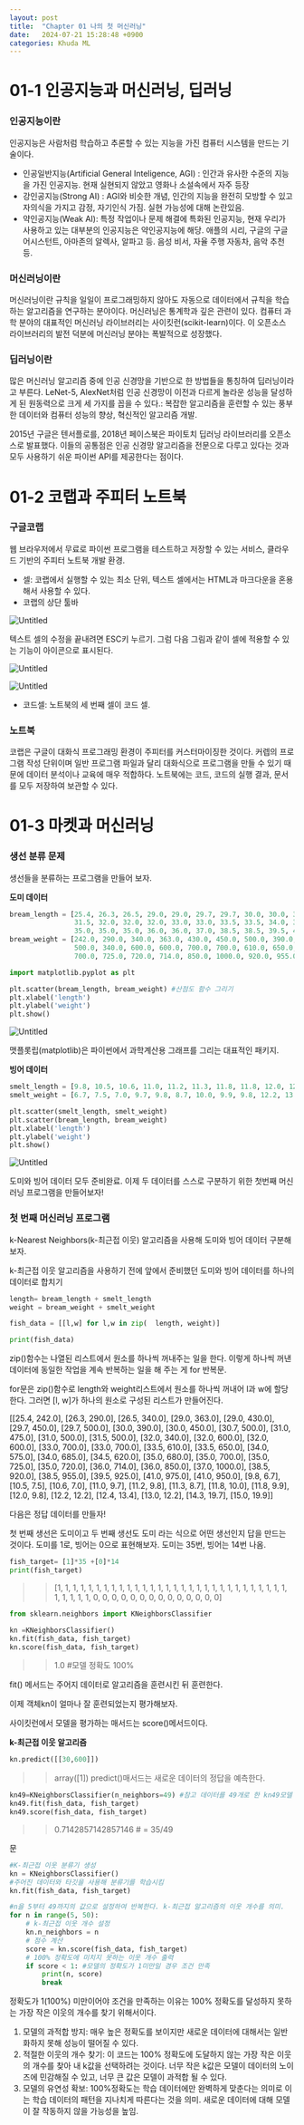```yaml
---
layout: post
title:  "Chapter 01 나의 첫 머신러닝"
date:   2024-07-21 15:28:48 +0900
categories: Khuda ML
---
```


# 01-1 인공지능과 머신러닝, 딥러닝

### 인공지능이란

인공지능은 사람처럼 학습하고 추론할 수 있는 지능을 가진 컴퓨터 시스템을 만드는 기술이다. 

- 인공일반지능(Artificial General Inteligence, AGI) : 인간과 유사한 수준의 지능을 가진 인공지능. 현재 실현되지 않았고 영화나 소설속에서 자주 등장
- 강인공지능(Strong AI) : AGI와 비슷한 개념, 인간의 지능을 완전히 모방할 수 있고 자의식을 가지고 감정, 자기인식 가짐. 실현 가능성에 대해 논란있음.
- 약인공지능(Weak AI): 특정 작업이나 문제 해결에 특화된 인공지능, 현재 우리가 사용하고 있는 대부분의 인공지능은 약인공지능에 해당. 애플의 시리, 구글의 구글 어시스턴트, 아마존의 알렉사, 알파고 등. 음성 비서, 자율 주행 자동차, 음악 추천 등.

### 머신러닝이란

머신러닝이란 규칙을 일일이 프로그래밍하지 않아도 자동으로 데이터에서 규칙을 학습하는 알고리즘을 연구하는 분야이다. 머신러닝은 통계학과 깊은 관련이 있다. 컴퓨터 과학 분야의 대표적인 머신러닝 라이브러리는 사이킷런(scikit-learn)이다. 이 오픈소스 라이브러리의 발전 덕분에 머신러닝 분야는 폭발적으로 성장했다. 

### 딥러닝이란

많은 머신러닝 알고리즘 중에 인공 신경망을 기반으로 한 방법들을 통칭하여 딥러닝이라고 부른다. LeNet-5, AlexNet처럼 인공 신경망이 이전과 다르게 놀라운 성능을 달성하게 된 원동력으로 크게 세 가지를 꼽을 수 있다.: 복잡한 알고리즘을 훈련할 수 있는 풍부한 데이터와 컴퓨터 성능의 향상, 혁신적인 알고리즘 개발. 

2015년 구글은 텐서플로를, 2018년 페이스북은 파이토치 딥러닝 라이브러리를 오픈소스로 발표했다.  이들의 공통점은 인공 신경망 알고리즘을 전문으로 다루고 있다는 것과 모두 사용하기 쉬운 파이썬 API를 제공한다는 점이다. 

# 01-2 코랩과 주피터 노트북

### 구글코랩

웹 브라우저에서 무료로 파이썬 프로그램을 테스트하고 저장할 수 있는 서비스, 클라우드 기반의 주피터 노트북 개발 환경. 

- 셀: 코랩에서 실행할 수 있는 최소 단위, 텍스트 셀에서는 HTML과 마크다운을 혼용해서 사용할 수 있다.
- 코랩의 상단 툴바

![Untitled](https://prod-files-secure.s3.us-west-2.amazonaws.com/7af498a2-beb6-449d-a194-c4c8afcd1e0a/936d1e02-212d-4339-a3c6-f7f8791dc148/Untitled.png)

텍스트 셀의 수정을 끝내려면 ESC키 누르기.  그럼 다음 그림과 같이 셀에 적용할 수 있는 기능이 아이콘으로 표시된다.

![Untitled](https://prod-files-secure.s3.us-west-2.amazonaws.com/7af498a2-beb6-449d-a194-c4c8afcd1e0a/5b774f6c-b495-4c48-ad23-fdbd5cfc1b5e/Untitled.png)

![Untitled](https://prod-files-secure.s3.us-west-2.amazonaws.com/7af498a2-beb6-449d-a194-c4c8afcd1e0a/3efb1e7e-c90b-4813-8acc-ed969d34142c/Untitled.png)

- 코드셀: 노트북의 세 번째 셀이 코드 셀.

### 노트북

코랩은 구글이 대화식 프로그래밍 환경이 주피터를 커스터마이징한 것이다. 커렙의 프로그램 작성 단위이며 일반 프로그램 파일과 달리 대화식으로 프로그램을 만들 수 있기 때문에 데이터 분석이나 교육에 매우 적합하다. 노트북에는 코드, 코드의 실행 결과, 문서를 모두 저장하여 보관할 수 있다. 

# 01-3 마켓과 머신러닝

### 생선 분류 문제

생선들을 분류하는 프로그램을 만들어 보자.

**도미 데이터**

```python
bream_length = [25.4, 26.3, 26.5, 29.0, 29.0, 29.7, 29.7, 30.0, 30.0, 30.7, 31.0, 31.0, 
                31.5, 32.0, 32.0, 32.0, 33.0, 33.0, 33.5, 33.5, 34.0, 34.0, 34.5, 35.0, 
                35.0, 35.0, 35.0, 36.0, 36.0, 37.0, 38.5, 38.5, 39.5, 41.0, 41.0]
bream_weight = [242.0, 290.0, 340.0, 363.0, 430.0, 450.0, 500.0, 390.0, 450.0, 500.0, 475.0, 500.0, 
                500.0, 340.0, 600.0, 600.0, 700.0, 700.0, 610.0, 650.0, 575.0, 685.0, 620.0, 680.0, 
                700.0, 725.0, 720.0, 714.0, 850.0, 1000.0, 920.0, 955.0, 925.0, 975.0, 950.0]
```

```python
import matplotlib.pyplot as plt

plt.scatter(bream_length, bream_weight) #산점도 함수 그리기
plt.xlabel('length')
plt.ylabel('weight')
plt.show()

```

![Untitled](https://prod-files-secure.s3.us-west-2.amazonaws.com/7af498a2-beb6-449d-a194-c4c8afcd1e0a/d52aca70-c45a-4ad2-be83-f0d501b3a60e/Untitled.png)

맷플롯립(matplotlib)은 파이썬에서 과학계산용 그래프를 그리는 대표적인 패키지. 

**빙어 데이터**

```python
smelt_length = [9.8, 10.5, 10.6, 11.0, 11.2, 11.3, 11.8, 11.8, 12.0, 12.2, 12.4, 13.0, 14.3, 15.0]
smelt_weight = [6.7, 7.5, 7.0, 9.7, 9.8, 8.7, 10.0, 9.9, 9.8, 12.2, 13.4, 12.2, 19.7, 19.9]
```

```python
plt.scatter(smelt_length, smelt_weight)
plt.scatter(bream_length, bream_weight)
plt.xlabel('length')
plt.ylabel('weight')
plt.show()
```

![Untitled](https://prod-files-secure.s3.us-west-2.amazonaws.com/7af498a2-beb6-449d-a194-c4c8afcd1e0a/a96619fc-cdab-442a-8ec4-a7850446a27a/Untitled.png)

도미와 빙어 데이터 모두 준비완료. 이제 두 데이터를 스스로 구분하기 위한 첫번째 머신러닝 프로그램을 만들어보자!

### 첫 번째 머신러닝 프로그램

k-Nearest Neighbors(k-최근접 이웃) 알고리즘을 사용해 도미와 빙어 데이터 구분해보자. 

k-최근접 이웃 알고리즘을 사용하기 전에 앞에서 준비했던 도미와 빙어 데이터를 하나의 데이터로 합치기

```python
length= bream_length + smelt_length
weight = bream_weight + smelt_weight  

fish_data = [[l,w] for l,w in zip(  length, weight)]

print(fish_data)
```

zip()함수는 나열된 리스트에서 원소를 하나씩 꺼내주는 일을 한다. 이렇게 하나씩 꺼낸 데이터에 동일한 작업을 계속 반복하는 일을 해 주는 게 for 반복문.

for문은 zip()함수로 length와 weight리스트에서 원소를 하나씩 꺼내어 l과 w에 할당한다. 그러면 [l, w]가 하나의 원소로 구성된 리스트가 만들어진다. 

>>

[[25.4, 242.0], [26.3, 290.0], [26.5, 340.0], [29.0, 363.0], [29.0, 430.0], [29.7, 450.0], [29.7, 500.0], [30.0, 390.0], [30.0, 450.0], [30.7, 500.0], [31.0, 475.0], [31.0, 500.0], [31.5, 500.0], [32.0, 340.0], [32.0, 600.0], [32.0, 600.0], [33.0, 700.0], [33.0, 700.0], [33.5, 610.0], [33.5, 650.0], [34.0, 575.0], [34.0, 685.0], [34.5, 620.0], [35.0, 680.0], [35.0, 700.0], [35.0, 725.0], [35.0, 720.0], [36.0, 714.0], [36.0, 850.0], [37.0, 1000.0], [38.5, 920.0], [38.5, 955.0], [39.5, 925.0], [41.0, 975.0], [41.0, 950.0], [9.8, 6.7], [10.5, 7.5], [10.6, 7.0], [11.0, 9.7], [11.2, 9.8], [11.3, 8.7], [11.8, 10.0], [11.8, 9.9], [12.0, 9.8], [12.2, 12.2], [12.4, 13.4], [13.0, 12.2], [14.3, 19.7], [15.0, 19.9]]

다음은 정답 데이터를 만들자!

첫 번째 생선은 도미이고 두 번째 생선도 도미 라는 식으로 어떤 생선인지 답을 만드는 것이다.  도미를 1로, 빙어는 0으로 표현해보자. 도미는 35번, 빙어는 14번 나옴. 

```python
fish_target= [1]*35 +[0]*14
print(fish_target)
```

>> [1, 1, 1, 1, 1, 1, 1, 1, 1, 1, 1, 1, 1, 1, 1, 1, 1, 1, 1, 1, 1, 1, 1, 1, 1, 1, 1, 1, 1, 1, 1, 1, 1, 1, 1, 0, 0, 0, 0, 0, 0, 0, 0, 0, 0, 0, 0, 0, 0]

```python
from sklearn.neighbors import KNeighborsClassifier

kn =KNeighborsClassifier()
kn.fit(fish_data, fish_target)
kn.score(fish_data, fish_target)
```

>>1.0 #모델 정확도 100%

fit() 메서드는 주어지 데이터로 알고리즘을 훈련시킨 뒤 훈련한다.

이제 객체kn이 얼마나 잘 훈련되었는지 평가해보자. 

사이킷런에서 모델을 평가하는 매서드는 score()메서드이다. 

**k-최근접 이웃 알고리즘**

```python
kn.predict([[30,600]])  
```

>> array([1])
predict()매서드는 새로운 데이터의 정답을 예측한다. 

```python
kn49=KNeighborsClassifier(n_neighbors=49) #참고 데이터를 49개로 한 kn49모델
kn49.fit(fish_data, fish_target)
kn49.score(fish_data, fish_target)
```

>>0.7142857142857146 # = 35/49

문

```python
#K-최근접 이웃 분류기 생성
kn = KNeighborsClassifier()
#주어진 데이터와 타깃을 사용해 분류기를 학습시킴
kn.fit(fish_data, fish_target)

#n을 5부터 49까지의 값으로 설정하여 반복한다. k-최근접 알고리즘의 이웃 개수를 의미. 
for n in range(5, 50):
    # k-최근접 이웃 개수 설정
    kn.n_neighbors = n
    # 점수 계산
    score = kn.score(fish_data, fish_target)
    # 100% 정확도에 미치지 못하는 이웃 개수 출력
    if score < 1: #모델의 정확도가 1미만일 경우 조건 만족
        print(n, score)
        break
```

정확도가 1(100%) 미만이어야 조건을 만족하는 이유는 100% 정확도를 달성하지 못하는 가장 작은 이웃의 개수를 찾기 위해서이다. 

1. 모델의 과적합 방지: 매우 높은 정확도를 보이지만 새로운 데이터에 대해서는 일반화하지 못해 성능이 떨어질 수 있다. 
2. 적절한 이웃의 개수 찾기: 이 코드는 100% 정확도에 도달하지 않는 가장 작은 이웃의 개수를 찾아 내 k값을 선택하려는 것이다. 너무 작은 k값은 모델이 데이터의 노이즈에 민감해질 수 있고, 너무 큰 값은 모델이 과적합 될 수 있다. 
3. 모델의 유연성 확보: 100%정확도는 학습 데이터에만 완벽하게 맞춘다는 의미로 이는 학습 데이터의 패턴을 지나치게 따른다는 것을 의미. 새로운 데이터에 대해 모델이 잘 작동하지 않을 가능성을 높임.
